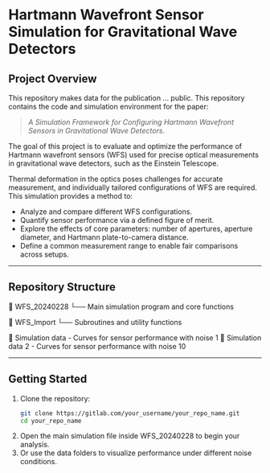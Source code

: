 # Hartmann Wavefront Sensor Simulation for Gravitational Wave Detectors

## Project Overview

This repository makes data for the publication ... public.
This repository contains the code and simulation environment for the paper:

> *A Simulation Framework for Configuring Hartmann Wavefront Sensors in Gravitational Wave Detectors*.

The goal of this project is to evaluate and optimize the performance of Hartmann wavefront sensors (WFS) used for precise optical measurements in gravitational wave detectors, such as the Einstein Telescope.

Thermal deformation in the optics poses challenges for accurate measurement, and individually tailored configurations of WFS are required. This simulation provides a method to:

- Analyze and compare different WFS configurations.
- Quantify sensor performance via a defined figure of merit.
- Explore the effects of core parameters: number of apertures, aperture diameter, and Hartmann plate-to-camera distance.
- Define a common measurement range to enable fair comparisons across setups.

---

## Repository Structure
📁 WFS_20240228
└── Main simulation program and core functions

📁 WFS_Import
└── Subroutines and utility functions

📁 Simulation data - Curves for sensor performance with noise 1
📁 Simulation data 2 - Curves for sensor performance with noise 10

---

## Getting Started

1. Clone the repository:
   ```bash
   git clone https://gitlab.com/your_username/your_repo_name.git
   cd your_repo_name
2. Open the main simulation file inside WFS_20240228 to begin your analysis.
3. Or use the data folders to visualize performance under different noise conditions.




